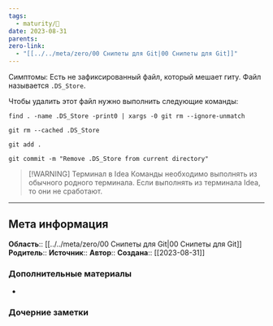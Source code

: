 ```yaml
---
tags:
  - maturity/🌳
date: 2023-08-31
parents: 
zero-link:
  - "[[../../meta/zero/00 Снипеты для Git|00 Снипеты для Git]]"
---
```

Симптомы: Есть не зафиксированный файл, который мешает гиту. Файл называется `.DS_Store`.

Чтобы удалить этот файл нужно выполнить следующие команды:

```shell
find . -name .DS_Store -print0 | xargs -0 git rm --ignore-unmatch
```

```shell
git rm --cached .DS_Store
```

```shell
git add .
```

```shell
git commit -m "Remove .DS_Store from current directory"
```

> [!WARNING] Терминал в Idea
>   Команды необходимо выполнять из обычного родного терминала. Если выполнять из терминала Idea, то они не сработают.
***
## Мета информация
**Область**:: [[../../meta/zero/00 Снипеты для Git|00 Снипеты для Git]]
**Родитель**:: 
**Источник**:: 
**Автор**:: 
**Создана**:: [[2023-08-31]]
### Дополнительные материалы
- 
### Дочерние заметки
<!-- QueryToSerialize: LIST FROM [[]] WHERE contains(Родитель, this.file.link) or contains(parents, this.file.link) -->
